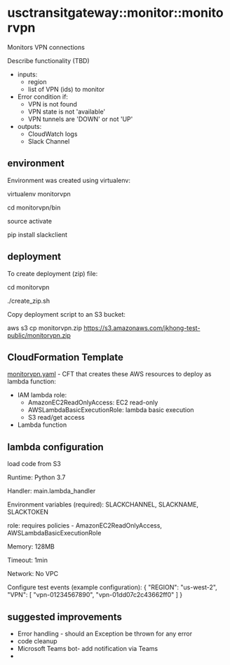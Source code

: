 # usctransitgateway::monitor::monitorvpn 
Monitors VPN connections

Describe functionality (TBD)
- inputs: 
  - region
  - list of VPN (ids) to monitor
- Error condition if:
  - VPN is not found
  - VPN state is not 'available'
  - VPN tunnels are 'DOWN' or not 'UP'
- outputs:
  - CloudWatch logs
  - Slack Channel

## environment
Environment was created using virtualenv:

virtualenv monitorvpn

cd monitorvpn/bin

source activate

pip install slackclient


## deployment
To create deployment (zip) file:

cd monitorvpn

./create_zip.sh


Copy deployment script to an S3 bucket:

aws s3 cp monitorvpn.zip https://s3.amazonaws.com/jkhong-test-public/monitorvpn.zip


## CloudFormation Template
[monitorvpn.yaml](monitorvpn.yaml) - CFT that creates these AWS resources to deploy as lambda function:
- IAM lambda role: 
  - AmazonEC2ReadOnlyAccess: EC2 read-only
  - AWSLambdaBasicExecutionRole: lambda basic execution
  - S3 read/get access
- Lambda function


## lambda configuration
load code from S3

Runtime: Python 3.7

Handler: main.lambda_handler

Environment variables (required): SLACKCHANNEL, SLACKNAME, SLACKTOKEN

role: requires policies - AmazonEC2ReadOnlyAccess, AWSLambdaBasicExecutionRole

Memory: 128MB

Timeout: 1min

Network: No VPC

Configure test events (example configuration):
{
  "REGION": "us-west-2",
  "VPN": [
    "vpn-01234567890",
    "vpn-01dd07c2c43662ff0"
  ]
}


## suggested improvements
- Error handling - should an Exception be thrown for any error
- code cleanup
- Microsoft Teams bot- add notification via Teams
- 


